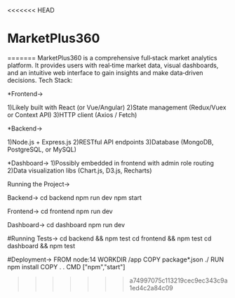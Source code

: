 <<<<<<< HEAD
# MarketPlus360
=======
MarketPlus360 is a comprehensive full‑stack market analytics platform. It provides users with real‑time market data, visual dashboards, and an intuitive web interface to gain insights and make data‑driven decisions.
Tech Stack:

*Frontend->

1)Likely built with React (or Vue/Angular)
2)State management (Redux/Vuex or Context API)
3)HTTP client (Axios / Fetch)

*Backend->

1)Node.js + Express.js
2)RESTful API endpoints
3)Database (MongoDB, PostgreSQL, or MySQL)

*Dashboard->
1)Possibly embedded in frontend with admin role routing
2)Data visualization libs (Chart.js, D3.js, Recharts)

Running the Project->

Backend->
cd backend
npm run dev
npm start

Frontend->
cd frontend
npm run dev

Dashboard->
cd dashboard
npm run dev

#Running Tests->
cd backend && npm test
cd frontend && npm test
cd dashboard && npm test

#Deployment->
FROM node:14
WORKDIR /app
COPY package*.json ./
RUN npm install
COPY . .
CMD ["npm","start"]

>>>>>>> a74997075c113219cec9ec343c9a1ed4c2a84c09
